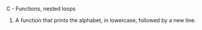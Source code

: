 C - Functions, nested loops
1. A function that prints the alphabet, in lowercase, followed by a new line.
